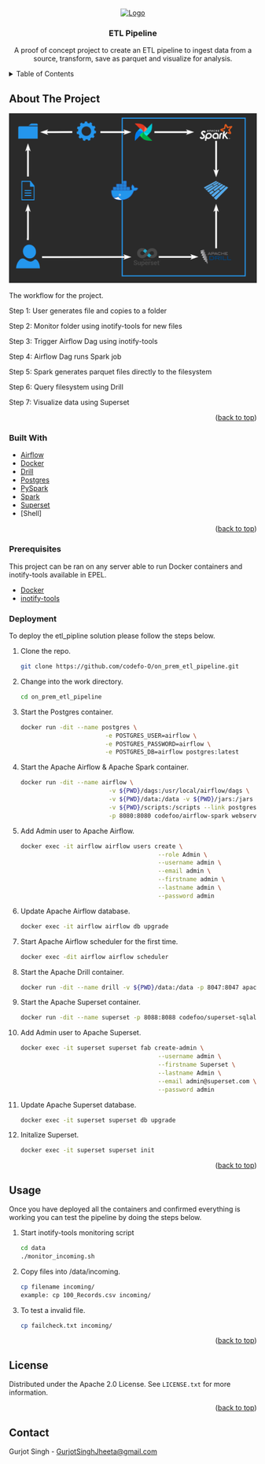 <div id="top"></div>

<!-- PROJECT LOGO -->
<br />
<div align="center">
  <a href="https://github.com/codefo-O/on_prem_etl_pipeline">
    <img src="images/logo.png" alt="Logo" width="300" height="300">
  </a>

<h3 align="center">ETL Pipeline</h3>

  <p align="center">
    A proof of concept project to create an ETL pipeline to ingest data from a source, transform, save as parquet and visualize for analysis.
    <br />
  </p>
</div>

<!-- TABLE OF CONTENTS -->
<details>
  <summary>Table of Contents</summary>
  <ol>
    <li>
      <a href="#about-the-project">About The Project</a>
      <ul>
        <li><a href="#built-with">Built With</a></li>
      </ul>
    </li>
    <li>
     <a href="#getting-started">Getting Started</a>
      <ul>
        <li><a href="#prerequisites">Prerequisites</a></li>
        <li><a href="#Deployment">Deployment</a></li>
      </ul>
    </li>
    <li><a href="#usage">Usage</a></li>
    <li><a href="#license">License</a></li>
    <li><a href="#contact">Contact</a></li>
    </ol>
</details>

<!-- ABOUT THE PROJECT -->
## About The Project

<img src="images/diagram.png">

The workflow for the project.

Step 1: User generates file and copies to a folder

Step 2: Monitor folder using inotify-tools for new files

Step 3: Trigger Airflow Dag using inotify-tools

Step 4: Airflow Dag runs Spark job

Step 5: Spark generates parquet files directly to the filesystem

Step 6: Query filesystem using Drill

Step 7: Visualize data using Superset

<p align="right">(<a href="#top">back to top</a>)</p>


### Built With
* [Airflow](https://airflow.apache.org/)
* [Docker](https://www.docker.com/)
* [Drill](https://drill.apache.org/)
* [Postgres](https://www.postgresql.org/)
* [PySpark](https://pypi.org/project/pyspark/)
* [Spark](https://spark.apache.org/)
* [Superset](https://superset.apache.org/)
* [Shell]

<p align="right">(<a href="#top">back to top</a>)</p>

### Prerequisites

This project can be ran on any server able to run Docker containers and inotify-tools available in EPEL.

* [Docker](https://www.docker.com/)
* [inotify-tools](https://docs.fedoraproject.org/en-US/epel/)

### Deployment

To deploy the etl_pipline solution please follow the steps below.
1. Clone the repo.
   ```sh
   git clone https://github.com/codefo-O/on_prem_etl_pipeline.git
   ```
2. Change into the work directory.
   ```sh
   cd on_prem_etl_pipeline
   ```
3. Start the Postgres container.
   ```sh
   docker run -dit --name postgres \
                           -e POSTGRES_USER=airflow \
                           -e POSTGRES_PASSWORD=airflow \
                           -e POSTGRES_DB=airflow postgres:latest
   ```
4. Start the Apache Airflow & Apache Spark container.
   ```sh
   docker run -dit --name airflow \
                            -v ${PWD}/dags:/usr/local/airflow/dags \
                            -v ${PWD}/data:/data -v ${PWD}/jars:/jars \
                            -v ${PWD}/scripts:/scripts --link postgres:postgres \
                            -p 8080:8080 codefoo/airflow-spark webserver
   ```
5. Add Admin user to Apache Airflow.
   ```sh
   docker exec -it airflow airflow users create \
                                          --role Admin \
                                          --username admin \
                                          --email admin \
                                          --firstname admin \
                                          --lastname admin \
                                          --password admin
   ```
6. Update Apache Airflow database.
   ```sh
   docker exec -it airflow airflow db upgrade
   ```
7. Start Apache Airflow scheduler for the first time.
   ```sh
   docker exec -dit airflow airflow scheduler
   ```
8. Start the Apache Drill container.
   ```sh
   docker run -dit --name drill -v ${PWD}/data:/data -p 8047:8047 apache/drill:latest
   ```
9. Start the Apache Superset container.
   ```sh
   docker run -dit --name superset -p 8088:8088 codefoo/superset-sqlalchemy:latest
   ```
10. Add Admin user to Apache Superset. 
    ```sh
    docker exec -it superset superset fab create-admin \
                                           --username admin \
                                           --firstname Superset \
                                           --lastname Admin \
                                           --email admin@superset.com \
                                           --password admin
    ```
11. Update Apache Superset database.
    ```sh
    docker exec -it superset superset db upgrade
    ```
11. Initalize Superset.
    ```sh
    docker exec -it superset superset init
    ```


<p align="right">(<a href="#top">back to top</a>)</p>


<!-- USAGE EXAMPLES -->
## Usage

Once you have deployed all the containers and confirmed everything is working you can test the pipeline by doing the steps below.
1. Start inotify-tools monitoring script
    ```sh
    cd data
    ./monitor_incoming.sh
    ```
2. Copy files into /data/incoming.
    ```sh
    cp filename incoming/ 
    example: cp 100_Records.csv incoming/
    ```
3. To test a invalid file.
    ```sh
    cp failcheck.txt incoming/ 
    ```

<p align="right">(<a href="#top">back to top</a>)</p>


<!-- LICENSE -->
## License

Distributed under the Apache 2.0 License. See `LICENSE.txt` for more information.

<p align="right">(<a href="#top">back to top</a>)</p>


<!-- CONTACT -->
## Contact

Gurjot Singh - GurjotSinghJheeta@gmail.com




